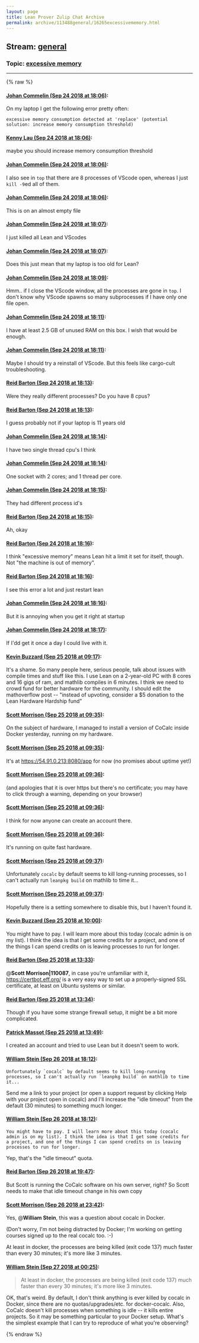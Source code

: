 ```yaml
---
layout: page
title: Lean Prover Zulip Chat Archive 
permalink: archive/113488general/16265excessivememory.html
---
```


## Stream: [general](index.html)
### Topic: [excessive memory](16265excessivememory.html)

---


{% raw %}
#### [ Johan Commelin (Sep 24 2018 at 18:06)](https://leanprover.zulipchat.com/#narrow/stream/113488-general/topic/excessive%20memory/near/134535868):
On my laptop I get the following error pretty often:
```
excessive memory consumption detected at 'replace' (potential solution: increase memory consumption threshold)
```

#### [ Kenny Lau (Sep 24 2018 at 18:06)](https://leanprover.zulipchat.com/#narrow/stream/113488-general/topic/excessive%20memory/near/134535884):
maybe you should increase memory consumption threshold

#### [ Johan Commelin (Sep 24 2018 at 18:06)](https://leanprover.zulipchat.com/#narrow/stream/113488-general/topic/excessive%20memory/near/134535887):
I also see in `top` that there are 8 processes of VScode open, whereas I just `kill -9`ed all of them.

#### [ Johan Commelin (Sep 24 2018 at 18:06)](https://leanprover.zulipchat.com/#narrow/stream/113488-general/topic/excessive%20memory/near/134535895):
This is on an almost empty file

#### [ Johan Commelin (Sep 24 2018 at 18:07)](https://leanprover.zulipchat.com/#narrow/stream/113488-general/topic/excessive%20memory/near/134535903):
I just killed all Lean and VScodes

#### [ Johan Commelin (Sep 24 2018 at 18:07)](https://leanprover.zulipchat.com/#narrow/stream/113488-general/topic/excessive%20memory/near/134535922):
Does this just mean that my laptop is too old for Lean?

#### [ Johan Commelin (Sep 24 2018 at 18:09)](https://leanprover.zulipchat.com/#narrow/stream/113488-general/topic/excessive%20memory/near/134536066):
Hmm.. if I close the VScode window, all the processes are gone in `top`. I don't know why VScode spawns so many subprocesses if I have only one file open.

#### [ Johan Commelin (Sep 24 2018 at 18:11)](https://leanprover.zulipchat.com/#narrow/stream/113488-general/topic/excessive%20memory/near/134536204):
I have at least 2.5 GB of unused RAM on this box. I wish that would be enough.

#### [ Johan Commelin (Sep 24 2018 at 18:11)](https://leanprover.zulipchat.com/#narrow/stream/113488-general/topic/excessive%20memory/near/134536228):
Maybe I should try a reinstall of VScode. But this feels like cargo-cult troubleshooting.

#### [ Reid Barton (Sep 24 2018 at 18:13)](https://leanprover.zulipchat.com/#narrow/stream/113488-general/topic/excessive%20memory/near/134536373):
Were they really different processes? Do you have 8 cpus?

#### [ Reid Barton (Sep 24 2018 at 18:13)](https://leanprover.zulipchat.com/#narrow/stream/113488-general/topic/excessive%20memory/near/134536388):
I guess probably not if your laptop is 11 years old

#### [ Johan Commelin (Sep 24 2018 at 18:14)](https://leanprover.zulipchat.com/#narrow/stream/113488-general/topic/excessive%20memory/near/134536454):
I have two single thread cpu's I think

#### [ Johan Commelin (Sep 24 2018 at 18:14)](https://leanprover.zulipchat.com/#narrow/stream/113488-general/topic/excessive%20memory/near/134536484):
One socket with 2 cores; and 1 thread per core.

#### [ Johan Commelin (Sep 24 2018 at 18:15)](https://leanprover.zulipchat.com/#narrow/stream/113488-general/topic/excessive%20memory/near/134536505):
They had different process id's

#### [ Reid Barton (Sep 24 2018 at 18:15)](https://leanprover.zulipchat.com/#narrow/stream/113488-general/topic/excessive%20memory/near/134536515):
Ah, okay

#### [ Reid Barton (Sep 24 2018 at 18:16)](https://leanprover.zulipchat.com/#narrow/stream/113488-general/topic/excessive%20memory/near/134536625):
I think "excessive memory" means Lean hit a limit it set for itself, though. Not "the machine is out of memory".

#### [ Reid Barton (Sep 24 2018 at 18:16)](https://leanprover.zulipchat.com/#narrow/stream/113488-general/topic/excessive%20memory/near/134536641):
I see this error a lot and just restart lean

#### [ Johan Commelin (Sep 24 2018 at 18:16)](https://leanprover.zulipchat.com/#narrow/stream/113488-general/topic/excessive%20memory/near/134536649):
But it is annoying when you get it right at startup

#### [ Johan Commelin (Sep 24 2018 at 18:17)](https://leanprover.zulipchat.com/#narrow/stream/113488-general/topic/excessive%20memory/near/134536668):
If I'dd get it once a day I could live with it.

#### [ Kevin Buzzard (Sep 25 2018 at 09:17)](https://leanprover.zulipchat.com/#narrow/stream/113488-general/topic/excessive%20memory/near/134579407):
It's a shame. So many people here, serious people, talk about issues with compile times and stuff like this. I use Lean on a 2-year-old PC with 8 cores and 16 gigs of ram, and mathlib compiles in 6 minutes. I think we need to crowd fund for better hardware for the community. I should edit the mathoverflow post -- "instead of upvoting, consider a $5 donation to the Lean Hardware Hardship fund"

#### [ Scott Morrison (Sep 25 2018 at 09:35)](https://leanprover.zulipchat.com/#narrow/stream/113488-general/topic/excessive%20memory/near/134580139):
On the subject of hardware, I managed to install a version of CoCalc inside Docker yesterday, running on my hardware.

#### [ Scott Morrison (Sep 25 2018 at 09:35)](https://leanprover.zulipchat.com/#narrow/stream/113488-general/topic/excessive%20memory/near/134580140):
It's at <https://54.91.0.213:8080/app> for now (no promises about uptime yet!)

#### [ Scott Morrison (Sep 25 2018 at 09:36)](https://leanprover.zulipchat.com/#narrow/stream/113488-general/topic/excessive%20memory/near/134580182):
(and apologies that it is over https but there's no certificate; you may have to click through a warning, depending on your browser)

#### [ Scott Morrison (Sep 25 2018 at 09:36)](https://leanprover.zulipchat.com/#narrow/stream/113488-general/topic/excessive%20memory/near/134580183):
I think for now anyone can create an account there.

#### [ Scott Morrison (Sep 25 2018 at 09:36)](https://leanprover.zulipchat.com/#narrow/stream/113488-general/topic/excessive%20memory/near/134580184):
It's running on quite fast hardware.

#### [ Scott Morrison (Sep 25 2018 at 09:37)](https://leanprover.zulipchat.com/#narrow/stream/113488-general/topic/excessive%20memory/near/134580201):
Unfortunately `cocalc` by default seems to kill long-running processes, so I can't actually run `leanpkg build` on mathlib to time it...

#### [ Scott Morrison (Sep 25 2018 at 09:37)](https://leanprover.zulipchat.com/#narrow/stream/113488-general/topic/excessive%20memory/near/134580202):
Hopefully there is a setting somewhere to disable this, but I haven't found it.

#### [ Kevin Buzzard (Sep 25 2018 at 10:00)](https://leanprover.zulipchat.com/#narrow/stream/113488-general/topic/excessive%20memory/near/134581116):
You might have to pay. I will learn more about this today (cocalc admin is on my list). I think the idea is that I get some credits for a project, and one of the things I can spend credits on is leaving processes to run for longer.

#### [ Reid Barton (Sep 25 2018 at 13:33)](https://leanprover.zulipchat.com/#narrow/stream/113488-general/topic/excessive%20memory/near/134590013):
@**Scott Morrison|110087**, in case you're unfamiliar with it, https://certbot.eff.org/ is a very easy way to set up a properly-signed SSL certificate, at least on Ubuntu systems or similar.

#### [ Reid Barton (Sep 25 2018 at 13:34)](https://leanprover.zulipchat.com/#narrow/stream/113488-general/topic/excessive%20memory/near/134590071):
Though if you have some strange firewall setup, it might be a bit more complicated.

#### [ Patrick Massot (Sep 25 2018 at 13:49)](https://leanprover.zulipchat.com/#narrow/stream/113488-general/topic/excessive%20memory/near/134590794):
I created an account and tried to use Lean but it doesn't seem to work.

#### [ William Stein (Sep 26 2018 at 18:12)](https://leanprover.zulipchat.com/#narrow/stream/113488-general/topic/excessive%20memory/near/134686294):
```quote
Unfortunately `cocalc` by default seems to kill long-running processes, so I can't actually run `leanpkg build` on mathlib to time it...
```
Send me a link to your project (or open a support request by clicking Help with your project open in cocalc) and I'll increase the "idle timeout" from the default (30 minutes) to something much longer.

#### [ William Stein (Sep 26 2018 at 18:12)](https://leanprover.zulipchat.com/#narrow/stream/113488-general/topic/excessive%20memory/near/134686311):
```quote
You might have to pay. I will learn more about this today (cocalc admin is on my list). I think the idea is that I get some credits for a project, and one of the things I can spend credits on is leaving processes to run for longer.
```

Yep, that's the "idle timeout" quota.

#### [ Reid Barton (Sep 26 2018 at 19:47)](https://leanprover.zulipchat.com/#narrow/stream/113488-general/topic/excessive%20memory/near/134691657):
But Scott is running the CoCalc software on his own server, right? So Scott needs to make that idle timeout change in his own copy

#### [ Scott Morrison (Sep 26 2018 at 23:42)](https://leanprover.zulipchat.com/#narrow/stream/113488-general/topic/excessive%20memory/near/134705207):
Yes, @**William Stein**, this was a question about cocalc in Docker.

(Don't worry, I'm not being distracted by Docker; I'm working on getting courses signed up to the real cocalc too. :-)

At least in docker, the processes are being killed (exit code 137) much faster than every 30 minutes; it's more like 3 minutes.

#### [ William Stein (Sep 27 2018 at 00:25)](https://leanprover.zulipchat.com/#narrow/stream/113488-general/topic/excessive%20memory/near/134707301):
> At least in docker, the processes are being killed (exit code 137) much faster than every 30 minutes; it's more like 3 minutes.

OK, that's weird.  By default, I don't think anything is ever killed by cocalc in Docker, since there are no quotas/upgrades/etc. for docker-cocalc.  Also, CoCalc doesn't kill processes when something is idle -- it kills entire projects.  So it may be something particular to your Docker setup.   What's the simplest example that I can try to reproduce of what you're observing?


{% endraw %}
